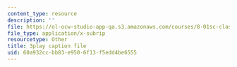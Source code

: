 ```yaml
---
content_type: resource
description: ''
file: https://ol-ocw-studio-app-qa.s3.amazonaws.com/courses/8-01sc-classical-mechanics-fall-2016/60a932ccbb83e9506f13f5edd4be6555_bHocXJ4rv5g.srt
file_type: application/x-subrip
resourcetype: Other
title: 3play caption file
uid: 60a932cc-bb83-e950-6f13-f5edd4be6555
---
```

